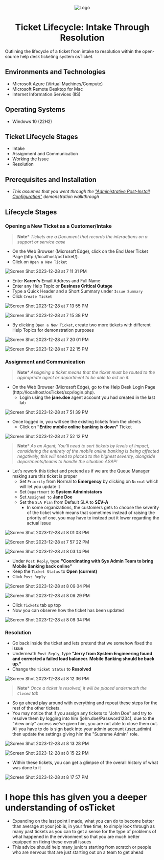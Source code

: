 <p align="center">
<img src="https://i.imgur.com/KuB3GsY.png" alt="Logo"/>
</p>

<h1 align="center">Ticket Lifecycle: Intake Through Resolution</h1>

Outlining the lifecycle of a ticket from intake to resolution within the open-source help desk ticketing system osTicket.<br />


<h2>Environments and Technologies</h2>

- Microsoft Azure (Virtual Machines/Compute)
- Microsoft Remote Desktop for Mac
- Internet Information Services (IIS)

<h2>Operating Systems</h2>

- Windows 10</b> (22H2)

<h2>Ticket Lifecycle Stages</h2>

- Intake
- Assignment and Communication
- Working the Issue
- Resolution

<h2>Prerequisites and Installation</h2>

- _This assumes that you went through the <a href="https://github.com/Emq17/osTicket-Post-Installation-Configuration">"Administrative Post-Install Configuration"</a> demonstration walkthrough_

<h2>Lifecycle Stages</h2>

<h3>Opening a New Ticket as a Customer/Intake</h3>

>**Note***
>_Tickets are a Document that records the interactions on a support or service case_

- On the Web Browser (Microsoft Edge), click on the End User Ticket Page (http://localhost/osTicket/).
- Click on `Open a New Ticket`

![Screen Shot 2023-12-28 at 7 11 31 PM](https://github.com/Emq17/osTicket-Ticket-Lifecycle-Examples/assets/147126755/106098ad-4a49-4059-98ca-954f0fa1f546)

- Enter **Karen's** Email Address and Full Name
- Enter any Help Topic or **Business Critical Outage**
- Type a Quick Header and a Short Summary under `Issue Summary`
- Click `Create Ticket`

![Screen Shot 2023-12-28 at 7 13 55 PM](https://github.com/Emq17/osTicket-Ticket-Lifecycle-Examples/assets/147126755/bbe1a526-e48d-4665-97f7-c1304cffb8d7)

![Screen Shot 2023-12-28 at 7 15 38 PM](https://github.com/Emq17/osTicket-Ticket-Lifecycle-Examples/assets/147126755/deca1645-d88f-4444-945d-bae3a5c664dc)

- By clicking `Open a New Ticket`, create two more tickets with different Help Topics for demonstration purposes

![Screen Shot 2023-12-28 at 7 20 01 PM](https://github.com/Emq17/osTicket-Ticket-Lifecycle-Examples/assets/147126755/ffbc1e57-7f43-4d48-afc6-6eff567d54a7)

![Screen Shot 2023-12-28 at 7 22 15 PM](https://github.com/Emq17/osTicket-Ticket-Lifecycle-Examples/assets/147126755/4e3c0940-37ba-4dc7-956b-4f466c356d09)

<h3>Assignment and Communication</h3>

>**Note***
>_Assigning a ticket means that the ticket must be routed to the appropriate agent or department to be able to act on it._

- On the Web Browser (Microsoft Edge), go to the Help Desk Login Page (http://localhost/osTicket/scp/login.php).
  - Login using the **jane.doe** agent account you had created in the last lab

![Screen Shot 2023-12-28 at 7 51 39 PM](https://github.com/Emq17/osTicket-Ticket-Lifecycle-Examples/assets/147126755/27c544ff-4bfd-4445-bcbf-66dd786abe34)

- Once logged in, you will see the existing tickets from the clients
   - Click on **"Entire mobile online banking is down"** Ticket

![Screen Shot 2023-12-28 at 7 52 12 PM](https://github.com/Emq17/osTicket-Ticket-Lifecycle-Examples/assets/147126755/f28e328b-a2e8-47ff-a58d-09179c9735a4)

>**Note***
>_As an Agent, You'll need to sort tickets by levels of impact, considering the entirety of the mobile online banking is being affected negatively, this will need to placed to the highest severity, alongside departments/teams to handle the situation ASAP!_

- Let's rework this ticket and pretend as if we are the Queue Manager making sure this ticket is proper
  - Set `Priority` from Normal to **Emergency** by clicking on `Normal` which will let you update it
  - Set `Department` to **System Administators**
  - Set `Assigned to` **Jane Doe**
  - Set the `SLA Plan` from Default SLA to **SEV-A**
    - In some organizations, the customers gets to choose the severity of the ticket which means that sometimes instead of raising the priority of one, you may have to instead put it lower regarding the actual issue

![Screen Shot 2023-12-28 at 8 01 03 PM](https://github.com/Emq17/osTicket-Ticket-Lifecycle-Examples/assets/147126755/9296311e-71d1-4033-a259-6571236009ea)

![Screen Shot 2023-12-28 at 7 57 22 PM](https://github.com/Emq17/osTicket-Ticket-Lifecycle-Examples/assets/147126755/d63da2ff-04e6-4aa3-ab64-30b09fdfb3d4)

![Screen Shot 2023-12-28 at 8 03 14 PM](https://github.com/Emq17/osTicket-Ticket-Lifecycle-Examples/assets/147126755/dd70d8f1-96eb-465f-8c93-6ba3307de9c0)

- Under `Post Reply`, type **"Coordinating with Sys Admin Team to bring Mobile Banking back online"** 
- Keep the `Ticket Status` to **Open (current)**
- Click `Post Reply`

![Screen Shot 2023-12-28 at 8 06 04 PM](https://github.com/Emq17/osTicket-Ticket-Lifecycle-Examples/assets/147126755/1fdef569-5b00-48f4-a45a-5cd0dcca29d5)

![Screen Shot 2023-12-28 at 8 06 29 PM](https://github.com/Emq17/osTicket-Ticket-Lifecycle-Examples/assets/147126755/d7759277-2036-4cad-9b4b-2807087b6622)

- Click `Tickets` tab up top
- Now you can observe how the ticket has been updated 

![Screen Shot 2023-12-28 at 8 08 34 PM](https://github.com/Emq17/osTicket-Ticket-Lifecycle-Examples/assets/147126755/9471cde6-37b2-44cd-bbf3-2cb76e77396b)

  <h3>Resolution</h3>

- Go back inside the ticket and lets pretend that we somehow fixed the issue 
- Underneath `Post Reply`, type **"Jerry from System Engineering found and corrected a failed load balancer. Mobile Banking should be back up."**
- Change the `Ticket Status` to **Resolved**

![Screen Shot 2023-12-28 at 8 12 36 PM](https://github.com/Emq17/osTicket-Ticket-Lifecycle-Examples/assets/147126755/83decac1-32dd-485c-a7b3-7c9cefe3256c)

>**Note***
>_Once a ticket is resolved, it will be placed underneath the `Closed` tab_

- So go ahead play around with everything and repeat these steps for the rest of the other tickets.
- You may notice that if you assign any tickets to "John Doe" and try to resolve them by logging into him (john.doe/Password1234), due to the "View only" access we've given him, you are not able to close them out. All you have to do is sign back into your admin account (user_admin) then update the settings giving him the "Supreme Admin" role.

![Screen Shot 2023-12-28 at 8 13 28 PM](https://github.com/Emq17/osTicket-Ticket-Lifecycle-Examples/assets/147126755/3100dc47-cacf-4440-b683-00bf76f769e0)

![Screen Shot 2023-12-28 at 8 15 22 PM](https://github.com/Emq17/osTicket-Ticket-Lifecycle-Examples/assets/147126755/546e3bf5-37a1-4345-8031-66ab9f12e323)

- Within these tickets, you can get a glimpse of the overall history of what was done to it

![Screen Shot 2023-12-28 at 8 17 57 PM](https://github.com/Emq17/osTicket-Ticket-Lifecycle-Examples/assets/147126755/c2a0a251-b930-4edf-a867-0535655a3f70)

# I hope this has given you a deeper understanding of osTicket

- Expanding on the last point I made, what you can do to become better than average at your job is, in your free time, to simply look through as many past tickets as you can to get a sense for the type of problems of what happened in the environment so that you are much better equipped on fixing these overall issues
- This advice should help many juniors starting from scratch or people who are nervous that are just starting out on a team to get ahead



  
